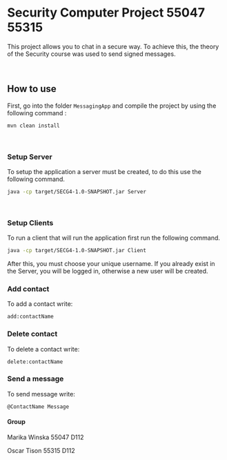 # Security Computer Project 55047 55315

This project allows you to chat in a secure way. To achieve this, the theory of the Security course was used to send signed messages.

<br/>

## How to use
First, go into the folder `MessagingApp` and compile the project by using the following command : 

```bash
mvn clean install 
 ```

<br/>

### Setup Server

To setup the application a server must be created, to do this use the following command. 

```bash
java -cp target/SECG4-1.0-SNAPSHOT.jar Server
 ``` 

<br/>

### Setup Clients
To run a client that will run the application first run the following command.

```bash
java -cp target/SECG4-1.0-SNAPSHOT.jar Client
 ``` 

 After this, you must choose your unique username. If you already exist in the Server, you will be logged in, otherwise a new user will be created.


### Add contact 

To add a contact write: 
```
add:contactName
 ``` 

### Delete contact 

To delete a contact write: 
```
delete:contactName
 ``` 

### Send a message

To send message write:
```
@ContactName Message
 ``` 

#### Group

Marika Winska 55047 D112

Oscar Tison 55315 D112

